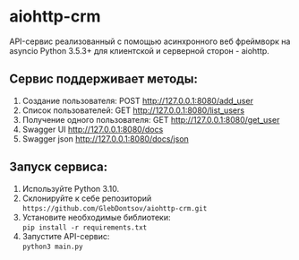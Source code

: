 # aiohttp-crm
API-сервис реализованный c помощью асинхронного веб фреймворк на asyncio Python 3.5.3+ для клиентской и серверной сторон - aiohttp.

## Сервис поддерживает методы:

1. Создание пользователя: POST http://127.0.0.1:8080/add_user
2. Список пользователей: GET http://127.0.0.1:8080/list_users
3. Получение одного пользователя: GET http://127.0.0.1:8080/get_user
4. Swagger UI http://127.0.0.1:8080/docs
5. Swagger json http://127.0.0.1:8080/docs/json


## Запуск сервиса:
1. Используйте Python 3.10.
2. Склонируйте к себе репозиторий <br/>
`https://github.com/GlebDontsov/aiohttp-crm.git`
3. Установите необходимые библиотеки:  
`pip install -r requirements.txt`
4. Запустите API-сервис:  
`python3 main.py`
